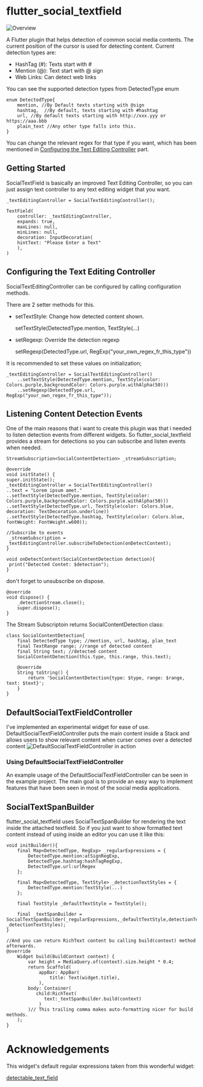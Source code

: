 # flutter_social_textfield

![Overview](https://github.com/dreampowder/flutter_social_textfield/blob/main/readme_contents/overview.gif)


A Flutter plugin that helps detection of common social media contents.
The current position of the cursor is used for detecting content.
Current detection types are:

* HashTag (#): Texts start with #
* Mention (@): Text start with @ sign
* Web Links: Can detect web links

You can see the supported detection types from DetectedType enum

    enum DetectedType{
        mention, //By Default texts starting with @sign
        hashtag,  //By default, texts starting with #hashtag
        url, //By default texts starting with http://xxx.yyy or https://aaa.bbb 
        plain_text //Any other type falls into this.
    }

You can change the relevant regex for that type if you want, which has been mentioned in [Configuring the Text Editing Controller](#configuring-the-text-editing-controller) part.

## Getting Started

SocialTextField is basically an improved Text Editing Controller, so you can just assign text controller to any text editing widget that you want.

    _textEditingController = SocialTextEditingController();

    TextField(
        controller: _textEditingController,
        expands: true,
        maxLines: null,
        minLines: null,
        decoration: InputDecoration(
        hintText: "Please Enter a Text"
        ),
    )

## Configuring the Text Editing Controller

SocialTextEditingController can be configured by calling configuration methods.

There are 2 setter methods for this.

* setTextStyle: Change how detected content shown.

  setTextStyle(DetectedType.mention, TextStyle(...)

* setRegexp: Override the detection regexp

  setRegexp(DetectedType.url, RegExp("your_own_regex_fr_this_type"))

It is recommended to set these values on initialization;

    _textEditingController = SocialTextEditingController()
        ..setTextStyle(DetectedType.mention, TextStyle(color: Colors.purple,backgroundColor: Colors.purple.withAlpha(50)))
        ..setRegexp(DetectedType.url, RegExp("your_own_regex_fr_this_type"));

## Listening Content Detection Events

One of the main reasons that i want to create this plugin was that i needed to listen detection events from different widgets.
So flutter_social_textfield provides a stream for detections so you can subscribe and listen events when needed.

    StreamSubscription<SocialContentDetection> _streamSubscription;

    @override
    void initState() {
    super.initState();
    _textEditingController = SocialTextEditingController()
    ..text = "Lorem ipsum amet."
    ..setTextStyle(DetectedType.mention, TextStyle(color: Colors.purple,backgroundColor: Colors.purple.withAlpha(50)))
    ..setTextStyle(DetectedType.url, TextStyle(color: Colors.blue, decoration: TextDecoration.underline))
    ..setTextStyle(DetectedType.hashtag, TextStyle(color: Colors.blue, fontWeight: FontWeight.w600));
    
    //Subscribe to events
     _streamSubscription = _textEditingController.subscribeToDetection(onDetectContent);
    }
    
    void onDetectContent(SocialContentDetection detection){
     print("Detected Contet: $detection");
    }

don't forget to unsubscribe on dispose.

    @override
    void dispose() {
        _detectionStream.close();
        super.dispose();
    }

The Stream Subscriptoin returns SocialContentDetection class:

    class SocialContentDetection{
        final DetectedType type; //mention, url, hashtag, plan_text
        final TextRange range; //range of detected content
        final String text; //detected content
        SocialContentDetection(this.type, this.range, this.text);
        
        @override
        String toString() {
            return 'SocialContentDetection{type: $type, range: $range, text: $text}';
        }
    }

## DefaultSocialTextFieldController

I've implemented an experimental widget for ease of use. DefaultSocialTextFieldController puts the main content inside a Stack and allows users to show relevant content when curser comes over a detected content
![DefaultSocialTextFieldController in action](https://github.com/dreampowder/flutter_social_textfield/blob/main/readme_contents/default_text_controller.gif)

### Using DefaultSocialTextFieldController
An example usage of the DefaultSocialTextFieldController can be seen in the example project.
The main goal is to provide an easy way to implement features that have been seen in most of the social media applications.

## SocialTextSpanBuilder

flutter_social_textfield uses SocialTextSpanBuilder for rendering the text inside the attached textfield.
So if you just want to show formatted text content instead of using inside an editor you can use it like this:


    void initBuilder(){
        final Map<DetectedType, RegExp> _regularExpressions = {
            DetectedType.mention:atSignRegExp,
            DetectedType.hashtag:hashTagRegExp,
            DetectedType.url:urlRegex
        };
    
        final Map<DetectedType, TextStyle> _detectionTextStyles = {
            DetectedType.mention:TextStyle(...)
        };
    
        final TextStyle _defaultTextStyle = TextStyle();
    
        final _textSpanBuilder = SocialTextSpanBuilder(_regularExpressions,_defaultTextStyle,detectionTextStyles: _detectionTextStyles);
    }

    //And you can return RichText content bu calling build(context) method afterwards.
    @override
        Widget build(BuildContext context) {
            var height = MediaQuery.of(context).size.height * 0.4;
            return Scaffold(
                appBar: AppBar(
                    title: Text(widget.title),
                ),
            body: Container(
               child:RichText(
                  text:_textSpanBuilder.build(context)
                )
            )// This trailing comma makes auto-formatting nicer for build methods.
        );  
    }   


# Acknowledgements

This widget's default regular expressions taken from this wonderful widget:

[detectable_text_field](https://pub.dev/packages/detectable_text_field)

